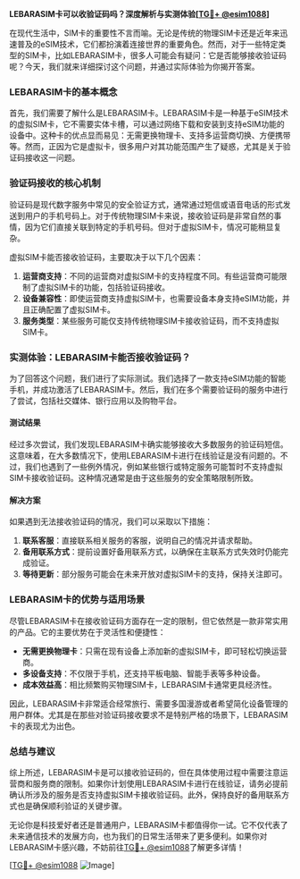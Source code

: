 **LEBARASIM卡可以收验证码吗？深度解析与实测体验[[TG💪+ @esim1088](https://t.me/s/esim1088)]**

在现代生活中，SIM卡的重要性不言而喻。无论是传统的物理SIM卡还是近年来迅速普及的eSIM技术，它们都扮演着连接世界的重要角色。然而，对于一些特定类型的SIM卡，比如LEBARASIM卡，很多人可能会有疑问：它是否能够接收验证码呢？今天，我们就来详细探讨这个问题，并通过实际体验为你揭开答案。

### LEBARASIM卡的基本概念

首先，我们需要了解什么是LEBARASIM卡。LEBARASIM卡是一种基于eSIM技术的虚拟SIM卡，它不需要实体卡槽，可以通过网络下载和安装到支持eSIM功能的设备中。这种卡的优点显而易见：无需更换物理卡、支持多运营商切换、方便携带等。然而，正因为它是虚拟卡，很多用户对其功能范围产生了疑惑，尤其是关于验证码接收这一问题。

### 验证码接收的核心机制

验证码是现代数字服务中常见的安全验证方式，通常通过短信或语音电话的形式发送到用户的手机号码上。对于传统物理SIM卡来说，接收验证码是非常自然的事情，因为它们直接关联到特定的手机号码。但对于虚拟SIM卡，情况可能稍显复杂。

虚拟SIM卡能否接收验证码，主要取决于以下几个因素：
1. **运营商支持**：不同的运营商对虚拟SIM卡的支持程度不同。有些运营商可能限制了虚拟SIM卡的功能，包括验证码接收。
2. **设备兼容性**：即使运营商支持虚拟SIM卡，也需要设备本身支持eSIM功能，并且正确配置了虚拟SIM卡。
3. **服务类型**：某些服务可能仅支持传统物理SIM卡接收验证码，而不支持虚拟SIM卡。

### 实测体验：LEBARASIM卡能否接收验证码？

为了回答这个问题，我们进行了实际测试。我们选择了一款支持eSIM功能的智能手机，并成功激活了LEBARASIM卡。然后，我们在多个需要验证码的服务中进行了尝试，包括社交媒体、银行应用以及购物平台。

#### 测试结果

经过多次尝试，我们发现LEBARASIM卡确实能够接收大多数服务的验证码短信。这意味着，在大多数情况下，使用LEBARASIM卡进行在线验证是没有问题的。不过，我们也遇到了一些例外情况，例如某些银行或特定服务可能暂时不支持虚拟SIM卡接收验证码。这种情况通常是由于这些服务的安全策略限制所致。

#### 解决方案

如果遇到无法接收验证码的情况，我们可以采取以下措施：
1. **联系客服**：直接联系相关服务的客服，说明自己的情况并请求帮助。
2. **备用联系方式**：提前设置好备用联系方式，以确保在主联系方式失效时仍能完成验证。
3. **等待更新**：部分服务可能会在未来开放对虚拟SIM卡的支持，保持关注即可。

### LEBARASIM卡的优势与适用场景

尽管LEBARASIM卡在接收验证码方面存在一定的限制，但它依然是一款非常实用的产品。它的主要优势在于灵活性和便捷性：
- **无需更换物理卡**：只需在现有设备上添加新的虚拟SIM卡，即可轻松切换运营商。
- **多设备支持**：不仅限于手机，还支持平板电脑、智能手表等多种设备。
- **成本效益高**：相比频繁购买物理SIM卡，LEBARASIM卡通常更具经济性。

因此，LEBARASIM卡非常适合经常旅行、需要多国漫游或者希望简化设备管理的用户群体。尤其是在那些对验证码接收要求不是特别严格的场景下，LEBARASIM卡的表现尤为出色。

### 总结与建议

综上所述，LEBARASIM卡是可以接收验证码的，但在具体使用过程中需要注意运营商和服务商的限制。如果你计划使用LEBARASIM卡进行在线验证，请务必提前确认所涉及的服务是否支持虚拟SIM卡接收验证码。此外，保持良好的备用联系方式也是确保顺利验证的关键步骤。

无论你是科技爱好者还是普通用户，LEBARASIM卡都值得你一试。它不仅代表了未来通信技术的发展方向，也为我们的日常生活带来了更多便利。如果你对LEBARASIM卡感兴趣，不妨前往[TG💪+ @esim1088](https://t.me/s/esim1088)了解更多详情！

[[TG💪+ @esim1088](https://t.me/s/esim1088) ![Image](https://i.postimg.cc/4NQfJmqS/Snipaste-2025-05-13-00-14-12.png)]